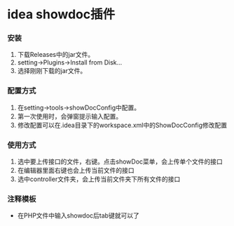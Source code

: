 # idea showdoc插件
### 安装
1. 下载Releases中的jar文件。
2. setting->Plugins->Install from Disk...
3. 选择刚刚下载的jar文件。

### 配置方式
1. 在setting->tools->showDocConfig中配置。
2. 第一次使用时，会弹窗提示输入配置。
3. 修改配置可以在.idea目录下的workspace.xml中的ShowDocConfig修改配置

### 使用方式
1. 选中要上传接口的文件，右键。点击showDoc菜单，会上传单个文件的接口
2. 在编辑器里面右键也会上传当前文件的接口
3. 选中controller文件夹，会上传当前文件夹下所有文件的接口

### 注释模板
- 在PHP文件中输入showdoc后tab键就可以了
